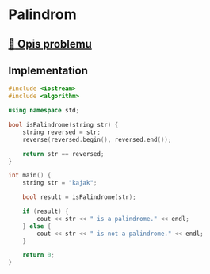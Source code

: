 # Palindrom

## [:link: Opis problemu](../../../../algorithms/text/palindrome.md)

## Implementation

```cpp linenums="1"
#include <iostream>
#include <algorithm>

using namespace std;

bool isPalindrome(string str) {
    string reversed = str;
    reverse(reversed.begin(), reversed.end());

    return str == reversed;
}

int main() {
    string str = "kajak";

    bool result = isPalindrome(str);

    if (result) {
        cout << str << " is a palindrome." << endl;
    } else {
        cout << str << " is not a palindrome." << endl;
    }

    return 0;
}
```

